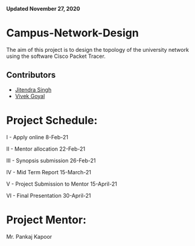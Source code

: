 **Updated November 27, 2020**

# Campus-Network-Design
The aim of this project is to design the topology of the university network using the software Cisco Packet Tracer.

## Contributors

- [Jitendra Singh](https://github.com/jet0499)
- [Vivek Goyal](https://github.com/vivek-goyal12)

# Project Schedule:
I - Apply online 8-Feb-21

II - Mentor allocation 22-Feb-21

III - Synopsis submission   26-Feb-21

IV - Mid Term Report 15-March-21

V - Project Submission to Mentor 15-April-21

VI - Final Presentation 30-April-21

# Project Mentor:
Mr. Pankaj Kapoor

